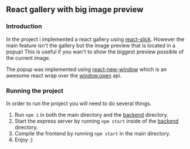 ## React gallery with big image preview
### Introduction
In the project i implemented a react gallery using [react-slick](https://github.com/akiran/react-slick).
However the main feature isn't the gallery but the image preview that is located in a popup! This is useful 
if you wan't to show the biggest preview possible of the current image.

The popup was implemented using [react-new-window](https://github.com/rmariuzzo/react-new-window) which is an awesome
react wrap over the [window.open](https://developer.mozilla.org/en-US/docs/Web/API/Window/open) api.

### Running the project
In order to run the project you will need to do several things.
1. Run `npm i` in both the main directory and the [backend](backend) directory.
2. Start the express server by running `npm start` inside of the [backend](backend) directory.
3. Compile the frontend by running `npm start` in the main directory.
4. Enjoy :)
